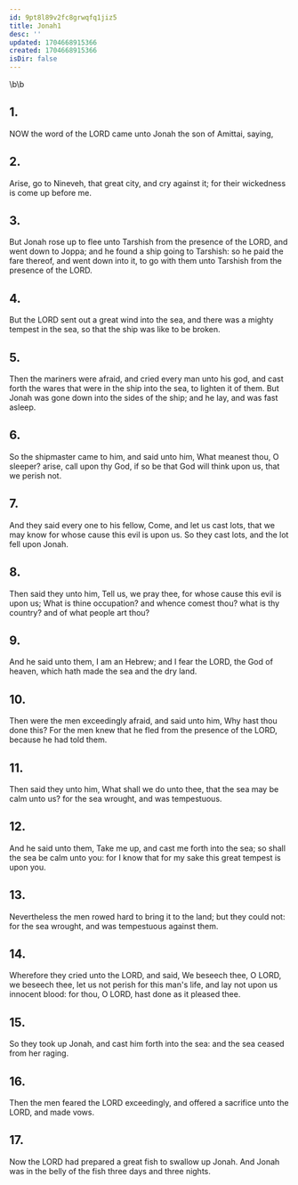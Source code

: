```yaml
---
id: 9pt8l89v2fc8grwqfq1jiz5
title: Jonah1
desc: ''
updated: 1704668915366
created: 1704668915366
isDir: false
---
```

\b\b
## 1.
NOW the word of the LORD came unto Jonah the son of Amittai, saying,
## 2.
Arise, go to Nineveh, that great city, and cry against it; for their wickedness is come up before me.
## 3.
But Jonah rose up to flee unto Tarshish from the presence of the LORD, and went down to Joppa; and he found a ship going to Tarshish: so he paid the fare thereof, and went down into it, to go with them unto Tarshish from the presence of the LORD.
## 4.
But the LORD sent out a great wind into the sea, and there was a mighty tempest in the sea, so that the ship was like to be broken.
## 5.
Then the mariners were afraid, and cried every man unto his god, and cast forth the wares that were in the ship into the sea, to lighten it of them.  But Jonah was gone down into the sides of the ship; and he lay, and was fast asleep.
## 6.
So the shipmaster came to him, and said unto him, What meanest thou, O sleeper?  arise, call upon thy God, if so be that God will think upon us, that we perish not.
## 7.
And they said every one to his fellow, Come, and let us cast lots, that we may know for whose cause this evil is upon us.  So they cast lots, and the lot fell upon Jonah.
## 8.
Then said they unto him, Tell us, we pray thee, for whose cause this evil is upon us; What is thine occupation?  and whence comest thou?  what is thy country?  and of what people art thou?
## 9.
And he said unto them, I am an Hebrew; and I fear the LORD, the God of heaven, which hath made the sea and the dry land.
## 10.
Then were the men exceedingly afraid, and said unto him, Why hast thou done this?  For the men knew that he fled from the presence of the LORD, because he had told them.
## 11.
Then said they unto him, What shall we do unto thee, that the sea may be calm unto us?  for the sea wrought, and was tempestuous.
## 12.
And he said unto them, Take me up, and cast me forth into the sea; so shall the sea be calm unto you: for I know that for my sake this great tempest is upon you.
## 13.
Nevertheless the men rowed hard to bring it to the land; but they could not: for the sea wrought, and was tempestuous against them.
## 14.
Wherefore they cried unto the LORD, and said, We beseech thee, O LORD, we beseech thee, let us not perish for this man's life, and lay not upon us innocent blood: for thou, O LORD, hast done as it pleased thee.
## 15.
So they took up Jonah, and cast him forth into the sea: and the sea ceased from her raging.
## 16.
Then the men feared the LORD exceedingly, and offered a sacrifice unto the LORD, and made vows.
## 17.
Now the LORD had prepared a great fish to swallow up Jonah.  And Jonah was in the belly of the fish three days and three nights.
